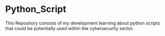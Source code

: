 # Python_Script
This Repository consists of my development learning about python scripts that could be potentially used within the cybersecurity sector.
